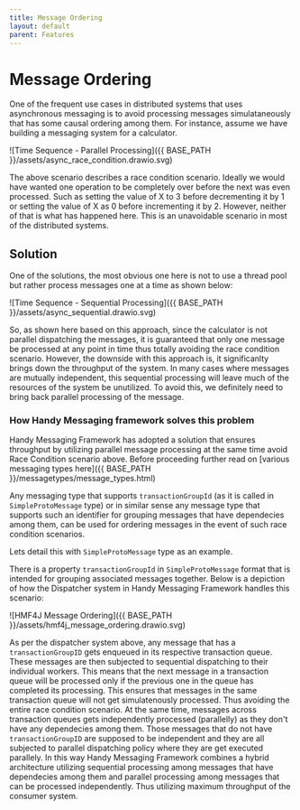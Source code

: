 ```yaml
---
title: Message Ordering
layout: default
parent: Features
---
```


# Message Ordering
One of the frequent use cases in distributed systems that uses asynchronous messaging is to avoid processing messages simulataneously that has some causal ordering among them. For instance, assume we have building a messaging system for a calculator.

![Time Sequence - Parallel Processing]({{ BASE_PATH }}/assets/async_race_condition.drawio.svg)

The above scenario describes a race condition scenario. Ideally we would have wanted one operation to be completely over before the next was even processed. Such as setting the value of X to 3 before decrementing it by 1 or setting the value of X as 0 before incrementing it by 2. However, neither of that is what has happened here. This is an unavoidable scenario in most of the distributed systems. 

## Solution
One of the solutions, the most obvious one here is not to use a thread pool but rather process messages one at a time as shown below:

![Time Sequence - Sequential Processing]({{ BASE_PATH }}/assets/async_sequential.drawio.svg)

So, as shown here based on this approach, since the calculator is not parallel dispatching the messages, it is guaranteed that only one message be processed at any point in time thus totally avoiding the race condition scenario. However, the downside with this approach is, it significanlty brings down the throughput of the system. In many cases where messages are mutually independent, this sequential processing will leave much of the resources of the system be unutilized. To avoid this, we definitely need to bring back parallel processing of the message. 

### How Handy Messaging framework solves this problem
Handy Messaging Framework has adopted a solution that ensures throughput by utilizing parallel message processing at the same time avoid Race Condition scenario above. 
Before proceeding further read on [various messaging types here]({{ BASE_PATH }}/messagetypes/message_types.html)

Any messaging type that supports `transactionGroupId` (as it is called in `SimpleProtoMessage` type) or in similar sense any message type that supports such an identifier for grouping messages that have dependecies among them, can be used for ordering messages in the event of such race condition scenarios.

Lets detail this with `SimpleProtoMessage` type as an example.

There is a property `transactionGroupId` in `SimpleProtoMessage` format that is intended for grouping associated messages together.
Below is a depiction of how the Dispatcher system in Handy Messaging Framework handles this scenario:

![HMF4J Message Ordering]({{ BASE_PATH }}/assets/hmf4j_message_ordering.drawio.svg)

As per the dispatcher system above, any message that has a `transactionGroupID` gets enqueued in its respective transaction queue. These messages are then subjected to sequential dispatching to their individual workers. This means that the next message in a transaction queue will be processed only if the previous one in the queue has completed its processing. This ensures that messages in the same transaction queue will not get simulatenously processed. Thus avoiding the entire race condition scenario. At the same time, messages across transaction queues gets independently processed (parallelly) as they don't have any dependecies among them.
Those messages that do not have `transactionGroupID` are supposed to be independent and they are all subjected to parallel dispatching policy where they are get executed parallely. 
In this way Handy Messaging Framework combines a hybrid architecture utilizing sequential processing among messages that have dependecies among them and parallel processing among messages that can be processed independently. Thus utilizing maximum throughput of the consumer system.